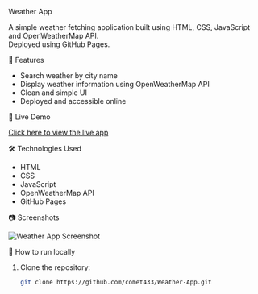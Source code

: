  Weather App

A simple weather fetching application built using HTML, CSS, JavaScript and OpenWeatherMap API.  
Deployed using GitHub Pages.

🌟 Features

- Search weather by city name
- Display weather information using OpenWeatherMap API
- Clean and simple UI
- Deployed and accessible online

🚀 Live Demo

[Click here to view the live app](https://comet433.github.io/Weather-App/)

🛠️ Technologies Used

- HTML
- CSS
- JavaScript
- OpenWeatherMap API
- GitHub Pages

📷 Screenshots

![Weather App Screenshot](https://comet433.github.io/Weather-App/screenshot.png)

📌 How to run locally

1. Clone the repository:
   ```bash
   git clone https://github.com/comet433/Weather-App.git
